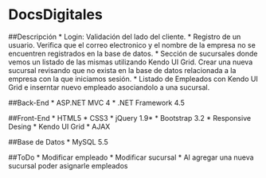 DocsDigitales
=============

##Descripción
	* Login: Validación del lado del cliente.
	* Registro de un usuario. Verifica que el correo electronico y el nombre de la empresa no se encuentren registrados en la base de datos.
	* Sección de sucursales donde vemos un listado de las mismas utilizando Kendo UI Grid. Crear una nueva sucursal revisando que no exista en la base de datos relacionada a la empresa con la que iniciamos sesión.
	* Listado de Empleados con Kendo UI Grid e inserntar nuevo empleado asociandolo a una sucursal.

##Back-End
	* ASP.NET MVC 4
	* .NET Framework 4.5

##Front-End
	* HTML5
	* CSS3
	* jQuery 1.9*
	* Bootstrap 3.2
	* Responsive Desing
	* Kendo UI Grid
	* AJAX

##Base de Datos
	* MySQL 5.5		

##ToDo
	* Modificar empleado
	* Modificar sucursal
	* Al agregar una nueva sucursal poder asignarle empleados
